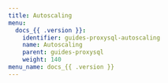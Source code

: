 ```yaml
---
title: Autoscaling
menu:
  docs_{{ .version }}:
    identifier: guides-proxysql-autoscaling
    name: Autoscaling
    parent: guides-proxysql
    weight: 140
menu_name: docs_{{ .version }}
---
```

